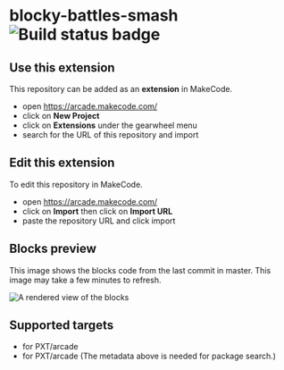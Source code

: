 # blocky-battles-smash ![Build status badge](https://github.com/rotoslinger/blocky-battles-smash/workflows/MakeCode/badge.svg)



## Use this extension

This repository can be added as an **extension** in MakeCode.

* open https://arcade.makecode.com/
* click on **New Project**
* click on **Extensions** under the gearwheel menu
* search for the URL of this repository and import

## Edit this extension

To edit this repository in MakeCode.

* open https://arcade.makecode.com/
* click on **Import** then click on **Import URL**
* paste the repository URL and click import

## Blocks preview

This image shows the blocks code from the last commit in master.
This image may take a few minutes to refresh.

![A rendered view of the blocks](https://github.com/rotoslinger/blocky-battles-smash/raw/master/.makecode/blocks.png)

## Supported targets

* for PXT/arcade
* for PXT/arcade
(The metadata above is needed for package search.)

